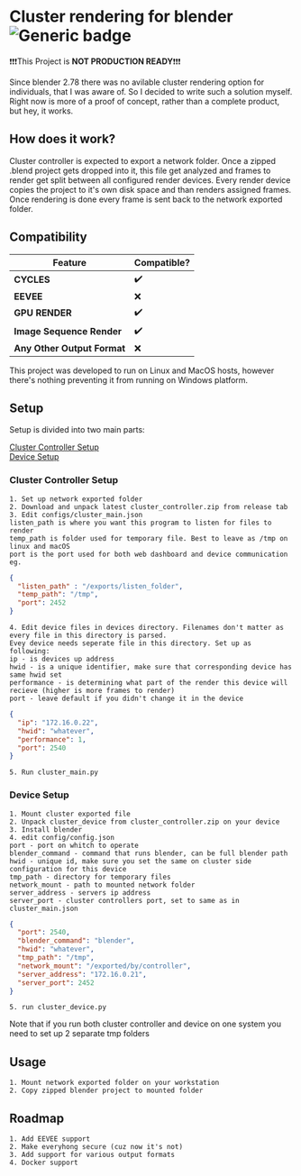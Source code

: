 # Cluster rendering for blender ![Generic badge](https://img.shields.io/badge/status-PreAlpha-<COLOR>.svg)

:exclamation::exclamation::exclamation:This Project is **NOT PRODUCTION READY**:exclamation::exclamation::exclamation:

Since blender 2.78 there was no avilable cluster rendering option for individuals, 
that I was aware of. So I decided to write such a solution myself. Right now is more of a proof of concept, 
rather than a complete product, but hey, it works.

## How does it work?

Cluster controller is expected to export a network folder. Once a zipped 
.blend project gets dropped into it, this file get analyzed and frames to render
get split between all configured render devices. Every render device copies the project
to it's own disk space and than renders assigned frames. Once rendering is done every frame 
is sent back to the network exported folder. 

## Compatibility

| Feature       | Compatible?   |
| ------------- | ------------- |
| **CYCLES**        | :heavy_check_mark: |
| **EEVEE**         | :x: |
| **GPU RENDER**    | :heavy_check_mark: |
| **Image Sequence Render** | :heavy_check_mark: |
| **Any Other Output Format**  | :x: |

This project was developed to run on Linux and MacOS hosts, however there's nothing preventing it from running on Windows platform.

## Setup

Setup is divided into two main parts:

[Cluster Controller Setup](#Cluster-Controller-Setup)  
[Device Setup](#Device-Setup)

### Cluster Controller Setup
    1. Set up network exported folder
    2. Download and unpack latest cluster_controller.zip from release tab
    3. Edit configs/cluster_main.json
    listen_path is where you want this program to listen for files to render
    temp_path is folder used for temporary file. Best to leave as /tmp on linux and macOS
    port is the port used for both web dashboard and device communication
    eg.
```json
{
  "listen_path" : "/exports/listen_folder",
  "temp_path": "/tmp",
  "port": 2452
}
```
    4. Edit device files in devices directory. Filenames don't matter as every file in this directory is parsed.
    Evey device needs seperate file in this directory. Set up as following:
    ip - is devices up address
    hwid - is a unique identifier, make sure that corresponding device has same hwid set
    performance - is determining what part of the render this device will recieve (higher is more frames to render)
    port - leave default if you didn't change it in the device
```json
{
  "ip": "172.16.0.22",
  "hwid": "whatever",
  "performance": 1,
  "port": 2540
}
```
    5. Run cluster_main.py
### Device Setup
    1. Mount cluster exported file
    2. Unpack cluster_device from cluster_controller.zip on your device
    3. Install blender
    4. edit config/config.json
    port - port on whitch to operate
    blender_command - command that runs blender, can be full blender path
    hwid - unique id, make sure you set the same on cluster side configuration for this device
    tmp_path - directory for temporary files
    network_mount - path to mounted network folder
    server_address - servers ip address
    server_port - cluster controllers port, set to same as in cluster_main.json
```json
{
  "port": 2540,
  "blender_command": "blender",
  "hwid": "whatever",
  "tmp_path": "/tmp",
  "network_mount": "/exported/by/controller",
  "server_address": "172.16.0.21",
  "server_port": 2452
}
```
    5. run cluster_device.py

Note that if you run both cluster controller and device on one system you need to set up 2 separate tmp folders
    
## Usage
    1. Mount network exported folder on your workstation
    2. Copy zipped blender project to mounted folder
   
## Roadmap
    1. Add EEVEE support
    2. Make everyhong secure (cuz now it's not)
    3. Add support for various output formats
    4. Docker support
